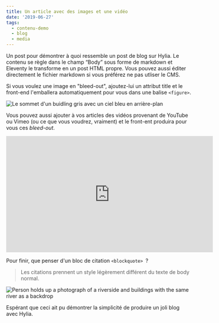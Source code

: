 ```yaml
---
title: Un article avec des images et une vidéo
date: '2019-06-27'
tags:
  - contenu-demo
  - blog
  - media
---
```

Un post pour démontrer à quoi ressemble un post de blog sur  Hylia. Le contenu se règle dans le champ “Body” sous forme de  markdown et Eleventy le transforme en un post HTML propre. Vous pouvez aussi éditer directement le fichier markdown si vous préférez ne pas utliser le CMS.

Si vous voulez une image en "bleed-out", ajoutez-lui un attribut title et le front-end l'emballera automatiquement pour vous dans une balise `<figure>`.

![Le sommet d'un buidling gris avec un ciel bleu en arrière-plan](/images/demo-image-1.jpg "Brutalism at its finest. Photo Artificial Photographie sur Unsplash.")

Vous pouvez aussi ajouter à vos articles des vidéos provenant de YouTube ou Vimeo (ou ce que vous voudrez, vraiment) et le front-ent produira pour vous ces _bleed-out_.

<iframe width="560" height="315" src="https://www.youtube.com/embed/_38JDGnr0vA" frameborder="0" allow="accelerometer; autoplay; encrypted-media; gyroscope; picture-in-picture" allowfullscreen></iframe>

Pour finir, que penser d'un bloc de citation `<blockquote> `?

> Les citations prennent un style légèrement différent du texte de body normal.

![Person holds up a photograph of a riverside and buildings with the same river as a backdrop](/images/demo-image-2.jpg "Souvenez-vous que si vous voulez un marquage avec figure et caption, ajoutez un attribut 'title' à l'image dans le champ body — Photo de Kharytonova Antonina sur Unsplash.")

Espérant que ceci ait pu démontrer la simplicité de produire un joli blog avec Hylia.
